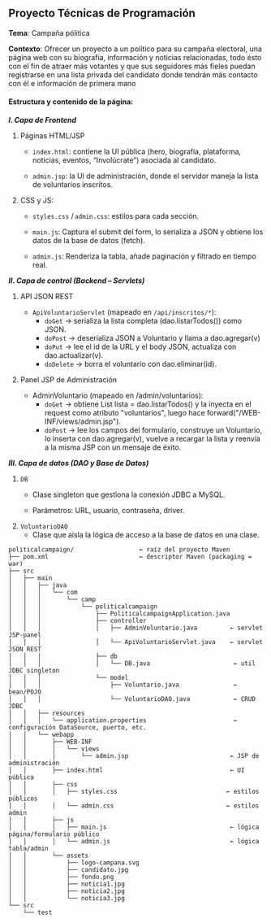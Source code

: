 ## Proyecto Técnicas de Programación

**Tema**: Campaña pólitica

**Contexto**: Ofrecer un proyecto a un político para su campaña electoral, una página web con su biografía, información y noticias relacionadas, todo ésto con el fin de atraer más votantes y que sus seguidores más fieles puedan registrarse en una lista privada del candidato donde tendrán más contacto con él e información de primera mano

#### Estructura y contenido de la página:

**$I.$ _Capa de Frontend_**

1. Páginas HTML/JSP

    - `index.html`: contiene la UI pública (hero, biografía, plataforma, noticias, eventos, “Involúcrate”) asociada al candidato.

    - `admin.jsp`: la UI de administración, donde el servidor maneja la lista de voluntarios inscritos.
  
2. CSS y JS:

   - `styles.css` / `admin.css`: estilos para cada sección.

   - `main.js`: Captura el submit del form, lo serializa a JSON y obtiene los datos de la base de datos (fetch).

   - `admin.js`: Renderiza la tabla, añade paginación y filtrado en tiempo real.

**$II.$ _Capa de control (Backend – Servlets)_**

1. API JSON REST
   
   - `ApiVoluntarioServlet` (mapeado en `/api/inscritos/*`):
     - `doGet` → serializa la lista completa (dao.listarTodos()) como JSON.
     - `doPost` → deserializa JSON a Voluntario y llama a dao.agregar(v)
     - `doPut` → lee el id de la URL y el body JSON, actualiza con dao.actualizar(v).
     - `doDelete` → borra el voluntario con dao.eliminar(id).

2. Panel JSP de Administración

   - AdminVoluntario (mapeado en /admin/voluntarios):
     - `doGet` → obtiene List<Voluntario> lista = dao.listarTodos() y la inyecta en el request como atributo "voluntarios", luego hace forward("/WEB-INF/views/admin.jsp").
     - `doPost` → lee los campos del formulario, construye un Voluntario, lo inserta con dao.agregar(v), vuelve a recargar la lista y reenvía a la misma JSP con un mensaje de éxito.

**$III.$ _Capa de datos (DAO y Base de Datos)_**

1. `DB`
   - Clase singleton que gestiona la conexión JDBC a MySQL.
     
   - Parámetros: URL, usuario, contraseña, driver.
2. `VoluntarioDAO`
   - Clase que aísla la lógica de acceso a la base de datos en una clase.

```
politicalcampaign/                  ← raíz del proyecto Maven
├── pom.xml                         ← descriptor Maven (packaging = war)
├── src
│   ├── main
│   │   ├── java
│   │   │   └── com
│   │   │       └── camp
│   │   │           └── politicalcampaign
│   │   │               ├── PoliticalcampaignApplication.java
│   │   │               ├── controller
│   │   │               │   ├── AdminVoluntario.java         ← servlet JSP‑panel
│   │   │               │   └── ApiVoluntarioServlet.java    ← servlet JSON REST
│   │   │               ├── db
│   │   │               │   └── DB.java                       ← util JDBC singleton
│   │   │               └── model
│   │   │                   ├── Voluntario.java               ← bean/POJO
│   │   │                   └── VoluntarioDAO.java            ← CRUD JDBC
│   │   ├── resources
│   │   │   └── application.properties                        ← configuración DataSource, puerto, etc.
│   │   └── webapp
│   │       ├── WEB-INF
│   │       │   └── views
│   │       │       └── admin.jsp                            ← JSP de administración
│   │       ├── index.html                                   ← UI pública
│   │       ├── css
│   │       │   ├── styles.css                              ← estilos públicos
│   │       │   └── admin.css                               ← estilos admin
│   │       ├── js
│   │       │   ├── main.js                                  ← lógica página/formulario público
│   │       │   └── admin.js                                 ← lógica tabla/admin
│   │       └── assets                                         
│   │           ├── logo-campana.svg                          
│   │           ├── candidato.jpg                             
│   │           ├── fondo.png                                 
│   │           ├── noticia1.jpg                                   
│   │           ├── noticia2.jpg                               
│   │           └── noticia3.jpg                                                            
└── src
    └── test
```
